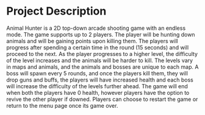# Project Description 

Animal Hunter is a 2D top-down arcade shooting game with an endless mode. The game supports up to 2 players. The player will be hunting down animals and will be gaining points upon killing them. The players will progress after spending a certain time in the round (15 seconds) and will proceed to the next. As the player progresses to a higher level, the difficulty of the level increases and the animals will be harder to kill. The levels vary in maps and animals, and the animals and bosses are unique to each map. A boss will spawn every 5 rounds, and once the players kill them, they will drop guns and buffs, the players will have increased health and each boss will increase the difficulty of the levels further ahead. The game will end when both the players have 0 health, however players have the option to revive the other player if downed. Players can choose to restart the game or return to the menu page once its game over. 
